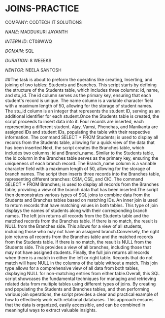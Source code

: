 # JOINS-PRACTICE

COMPANY: CODTECH IT SOLUTIONS 

*ΝΑΜΕ*: MADDUKURI JAYANTH

*INTERN ID*: CT08WWQ 

*DOMAIN*: SQL

*DURATION*: 8 WEEEKS 

*NENTOR*: NEELA SANTOSH 

##The task is about to preform the operatins like creating, Inserting, and joining of two tables: Students and Branches. This script starts by defining the structure of the Students table, which includes three columns: id, name, and stu_id. The id column serves as the primary key, ensuring that each student's record is unique. The name column is a variable character field with a maximum length of 50, allowing for the storage of student names. The stu_id column is an integer that represents the student ID, serving as an additional identifier for each student.Once the Students table is created, the script proceeds to insert data into it. Four records are inserted, each representing a different student. Ajay, Vamsi, Phenehas, and Manikanta are assigned IDs and student IDs, populating the table with their respective information. The command SELECT * FROM Students; is used to display all records from the Students table, allowing for a quick view of the data that has been inserted.Next, the script creates the Branches table, which includes two columns: id and Branch_name. Similar to the Students table, the id column in the Branches table serves as the primary key, ensuring the uniqueness of each branch record. The Branch_name column is a variable character field with a maximum length of 50, allowing for the storage of branch names. The script then inserts three records into the Branches table, representing different branches: CSM, CSE, and CIC. The command SELECT * FROM Branches; is used to display all records from the Branches table, providing a view of the branch data that has been inserted.The script then demonstrates various types of SQL joins to combine data from the Students and Branches tables based on matching IDs. An inner join is used to return records that have matching values in both tables. This type of join displays the names of students along with their corresponding branch names. The left join returns all records from the Students table and the matched records from the Branches table. If there is no match, the result is NULL from the Branches side. This allows for a view of all students, including those who may not have an assigned branch.Conversely, the right join returns all records from the Branches table and the matched records from the Students table. If there is no match, the result is NULL from the Students side. This provides a view of all branches, including those that may not have assigned students. Finally, the full join returns all records when there is a match in either the left or right table. Records that do not match will have NULL in the columns of the table without a match. This join type allows for a comprehensive view of all data from both tables, displaying NULL for non-matching entries from either table.Overall, this SQL script showcases the fundamental techniques for managing and retrieving related data from multiple tables using different types of joins. By creating and populating the Students and Branches tables, and then performing various join operations, the script provides a clear and practical example of how to effectively work with relational databases. This approach ensures that the data is organized, easily accessible, and can be combined in meaningful ways to extract valuable insights.

